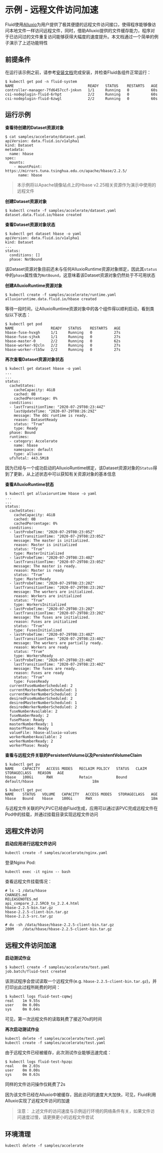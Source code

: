 # 示例 - 远程文件访问加速
Fluid使用[Alluxio](https://www.alluxio.io)为用户提供了极其便捷的远程文件访问接口，使得程序能够像访问本地文件一样访问远程文件，同时，借助Alluxio提供的文件缓存能力，程序对于已访问过的文件重复访问能够获得大幅度的速度提升。本文档通过一个简单的例子演示了上述功能特性

## 前提条件
在运行该示例之前，请参考[安装文档](../installation_cn/README.md)完成安装，并检查Fluid各组件正常运行：
```shell script
$ kubectl get pod -n fluid-system
NAME                                  READY   STATUS    RESTARTS   AGE
controller-manager-7fd6457ccf-jnkvn   1/1     Running   0          60s
csi-nodeplugin-fluid-6rhpt            2/2     Running   0          60s
csi-nodeplugin-fluid-6zwgl            2/2     Running   0          60s
```

## 运行示例
**查看待创建的Dataset资源对象**
```shell script
$ cat samples/accelerate/dataset.yaml
apiVersion: data.fluid.io/v1alpha1
kind: Dataset
metadata:
  name: hbase
spec:
  mounts:
    - mountPoint: https://mirrors.tuna.tsinghua.edu.cn/apache/hbase/2.2.5/
      name: hbase
```
> 本示例将以Apache镜像站点上的Hbase v2.25相关资源作为演示中使用的远程文件

**创建Dataset资源对象**
```shell script
$ kubectl create -f samples/accelerate/dataset.yaml
dataset.data.fluid.io/hbase created
```

**查看Dataset资源对象状态**
```shell script
$ kubectl get dataset hbase -o yaml
apiVersion: data.fluid.io/v1alpha1
kind: Dataset
...
status:
  conditions: []
  phase: NotBound
```

该Dataset资源对象目前还未与任何AlluxioRuntime资源对象绑定，因此其`status`中的`phase`属性值为`NotBound`，这意味着该Dataset资源对象仍然处于不可用状态

**创建AlluxioRuntime资源对象**
```shell script
$ kubectl create -f samples/accelerate/runtime.yaml
alluxioruntime.data.fluid.io/hbase created
```

等待一段时间，让AlluxioRuntime资源对象中的各个组件得以顺利启动，看到类似以下状态：
```shell script
$ kubectl get pod
NAME                 READY   STATUS    RESTARTS   AGE
hbase-fuse-hvxgh     1/1     Running   0          27s
hbase-fuse-sjhxk     1/1     Running   0          27s
hbase-master-0       2/2     Running   0          62s
hbase-worker-92cln   2/2     Running   0          27s
hbase-worker-rlb5w   2/2     Running   0          27s
```

**再次查看Dataset资源对象状态**
```shell script
$ kubectl get dataset hbase -o yaml
...
...
status:
  cacheStates:
    cacheCapacity: 4GiB
    cached: 0B
    cachedPercentage: 0%
  conditions:
  - lastTransitionTime: "2020-07-29T08:23:44Z"
    lastUpdateTime: "2020-07-29T08:26:29Z"
    message: The ddc runtime is ready.
    reason: DatasetReady
    status: "True"
    type: Ready
  phase: Bound
  runtimes:
  - category: Accelerate
    name: hbase
    namespace: default
    type: alluxio
  ufsTotal: 443.5MiB
```
因为已经与一个成功启动的AlluxioRuntime绑定，该Dataset资源对象的`Status`得到了更新，从上述状态中可以获知有关资源对象的基本信息

**查看AlluxioRuntime状态**
```shell script
$ kubectl get alluxioruntime hbase -o yaml
...
...
status:
  cacheStates:
    cacheCapacity: 4GiB
    cached: 0B
    cachedPercentage: 0%
  conditions:
  - lastProbeTime: "2020-07-29T08:23:05Z"
    lastTransitionTime: "2020-07-29T08:23:05Z"
    message: The master is initialized.
    reason: Master is initialized
    status: "True"
    type: MasterInitialized
  - lastProbeTime: "2020-07-29T08:23:40Z"
    lastTransitionTime: "2020-07-29T08:23:05Z"
    message: The master is ready.
    reason: Master is ready
    status: "True"
    type: MasterReady
  - lastProbeTime: "2020-07-29T08:23:20Z"
    lastTransitionTime: "2020-07-29T08:23:20Z"
    message: The workers are initialized.
    reason: Workers are initialized
    status: "True"
    type: WorkersInitialized
  - lastProbeTime: "2020-07-29T08:23:20Z"
    lastTransitionTime: "2020-07-29T08:23:20Z"
    message: The fuses are initialized.
    reason: Fuses are initialized
    status: "True"
    type: FusesInitialized
  - lastProbeTime: "2020-07-29T08:23:40Z"
    lastTransitionTime: "2020-07-29T08:23:40Z"
    message: The workers are partially ready.
    reason: Workers are ready
    status: "True"
    type: WorkersReady
  - lastProbeTime: "2020-07-29T08:23:40Z"
    lastTransitionTime: "2020-07-29T08:23:40Z"
    message: The fuses are ready.
    reason: Fuses are ready
    status: "True"
    type: FusesReady
  currentFuseNumberScheduled: 2
  currentMasterNumberScheduled: 1
  currentWorkerNumberScheduled: 2
  desiredFuseNumberScheduled: 2
  desiredMasterNumberScheduled: 1
  desiredWorkerNumberScheduled: 2
  fuseNumberAvailable: 2
  fuseNumberReady: 2
  fusePhase: Ready
  masterNumberReady: 1
  masterPhase: Ready
  valueFile: hbase-alluxio-values
  workerNumberAvailable: 2
  workerNumberReady: 2
  workerPhase: Ready
```

**查看与远程文件关联的PersistentVolume以及PersistentVolumeClaim**
```shell script
$ kubectl get pv
NAME    CAPACITY   ACCESS MODES   RECLAIM POLICY   STATUS   CLAIM           STORAGECLASS   REASON   AGE
hbase   100Gi      RWX            Retain           Bound    default/hbase                           18m
```

```shell script
$ kubectl get pvc
NAME    STATUS   VOLUME   CAPACITY   ACCESS MODES   STORAGECLASS   AGE
hbase   Bound    hbase    100Gi      RWX                           18m
```
与远程文件关联的PV,PVC已经由Fluid生成，应用可以通过该PVC完成远程文件在Pod中的挂载，并通过挂载目录实现远程文件访问

## 远程文件访问

**启动应用进行远程文件访问**
```shell script
kubectl create -f samples/accelerate/nginx.yaml
```

登录Nginx Pod:
```shell script
kubectl exec -it nginx -- bash
```

查看远程文件挂载情况：
```shell script
# ls -1 /data/hbase
CHANGES.md
RELEASENOTES.md
api_compare_2.2.5RC0_to_2.2.4.html
hbase-2.2.5-bin.tar.gz
hbase-2.2.5-client-bin.tar.gz
hbase-2.2.5-src.tar.gz
```

```shell script
# du -sh /data/hbase/hbase-2.2.5-client-bin.tar.gz
200M    /data/hbase/hbase-2.2.5-client-bin.tar.gz
```

## 远程文件访问加速

**启动测试作业**
```shell script
$ kubectl create -f samples/accelerate/test.yaml
job.batch/fluid-test created
```
该测试程序会尝试读取一个远程文件(e.g. `hbase-2.2.5-client-bin.tar.gz`)，并打印出此过程所耗费的时间：
```shell script
$ kubectl logs fluid-test-cqmwj
real    1m 9.55s
user    0m 0.00s
sys     0m 0.64s
```
可见，第一次远程文件的读取耗费了接近70s的时间

**再次启动测试作业**
```shell script
kubectl delete -f samples/accelerate/test.yaml
kubectl create -f samples/accelerate/test.yaml
```
由于远程文件已经被缓存，此次测试作业能够迅速完成：
```shell script
$ kubectl logs fluid-test-hpzqc
real    0m 2.03s
user    0m 0.00s
sys     0m 0.63s
```
同样的文件访问操作仅耗费了2s

因为该文件已经在Alluxio中被缓存，因此访问的速度大大加快，可见，Fluid利用Alluxio实现了远程文件访问的加速

> 注意： 上述文件的访问速度与示例运行环境的网络条件有关，如果文件访问速度过慢，请更换更小的远程文件尝试

## 环境清理
```shell script
kubectl delete -f samples/accelerate
```

